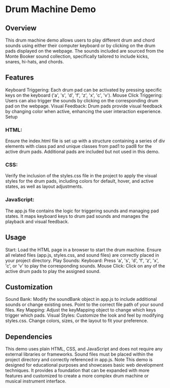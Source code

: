 
# Drum Machine Demo
## Overview
This drum machine demo allows users to play different drum and chord sounds using either their computer keyboard or by clicking on the drum pads displayed on the webpage. The sounds included are sourced from the Monte Booker sound collection, specifically tailored to include kicks, snares, hi-hats, and chords.

## Features
Keyboard Triggering: Each drum pad can be activated by pressing specific keys on the keyboard ('a', 's', 'd', 'f', 'z', 'x', 'c', 'v').
Mouse Click Triggering: Users can also trigger the sounds by clicking on the corresponding drum pad on the webpage.
Visual Feedback: Drum pads provide visual feedback by changing color when active, enhancing the user interaction experience.
Setup
### HTML: 
Ensure the index.html file is set up with a structure containing a series of div elements with class pad and unique classes from pad1 to pad8 for the active drum pads. Additional pads are included but not used in this demo.

### CSS: 
Verify the inclusion of the styles.css file in the project to apply the visual styles for the drum pads, including colors for default, hover, and active states, as well as layout adjustments.

### JavaScript: 
The app.js file contains the logic for triggering sounds and managing pad states. It maps keyboard keys to drum pad sounds and manages the playback and visual feedback.

## Usage
Start: Load the HTML page in a browser to start the drum machine. Ensure all related files (app.js, styles.css, and sound files) are correctly placed in your project directory.
Play Sounds:
Keyboard: Press 'a', 's', 'd', 'f', 'z', 'x', 'c', or 'v' to play the corresponding sounds.
Mouse Click: Click on any of the active drum pads to play the assigned sound.
## Customization
Sound Bank: Modify the soundBank object in app.js to include additional sounds or change existing ones. Point to the correct file path of your sound files.
Key Mapping: Adjust the keyMapping object to change which keys trigger which pads.
Visual Styles: Customize the look and feel by modifying styles.css. Change colors, sizes, or the layout to fit your preference.
## Dependencies
This demo uses plain HTML, CSS, and JavaScript and does not require any external libraries or frameworks.
Sound files must be placed within the project directory and correctly referenced in app.js.
Note
This demo is designed for educational purposes and showcases basic web development techniques. It provides a foundation that can be expanded with more features and customized to create a more complex drum machine or musical instrument interface.
